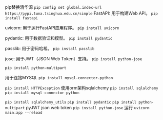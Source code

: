 pip替换清华源
`pip config set global.index-url https://pypi.tuna.tsinghua.edu.cn/simple`
FastAPI: 用于构建Web API。
`pip install fastapi`

uvicorn: 用于运行FastAPI应用程序。
`pip install uvicorn`

pydantic: 用于数据验证和模型。
`pip install pydantic`

passlib: 用于密码哈希。
`pip install passlib`

jose: 用于JWT（JSON Web Token）支持。
`pip install python-jose`

`pip install python-multipart`

用于连接MYSQL
`pip install mysql-connector-python`

`pip install HTTPException`
使用orm架构sqlalchemy
`pip install sqlalchemy`
`pip install mysql-connector-python`

`pip install sqlalchemy_utils`
`pip install pydantic`
`pip install python-multipart`
pyJWT json web token 
`pip install python-jose`
运行
`uvicorn main:app --reload`

